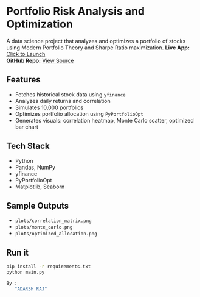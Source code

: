 # Portfolio Risk Analysis and Optimization

A data science project that analyzes and optimizes a portfolio of stocks using Modern Portfolio Theory and Sharpe Ratio maximization.
**Live App:** [Click to Launch](portfolio-optimizer-4m8swq7iya7d55pxcmesq7.streamlit.app/)  
**GitHub Repo:** [View Source](https://github.com/Adarsh-17-raj/portfolio-optimizer)


##  Features
- Fetches historical stock data using `yfinance`
- Analyzes daily returns and correlation
- Simulates 10,000 portfolios
- Optimizes portfolio allocation using `PyPortfolioOpt`
- Generates visuals: correlation heatmap, Monte Carlo scatter, optimized bar chart

##  Tech Stack
- Python
- Pandas, NumPy
- yfinance
- PyPortfolioOpt
- Matplotlib, Seaborn

##  Sample Outputs
- `plots/correlation_matrix.png`
- `plots/monte_carlo.png`
- `plots/optimized_allocation.png`

##  Run it
```bash
pip install -r requirements.txt
python main.py

By :
   "ADARSH RAJ"
